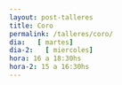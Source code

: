 ```yaml
---
layout: post-talleres
title: Coro
permalink: /talleres/coro/
dia:   [ martes]
dia-2:   [ miercoles]
hora: 16 a 18:30hs
hora-2: 15 a 16:30hs
---
```

